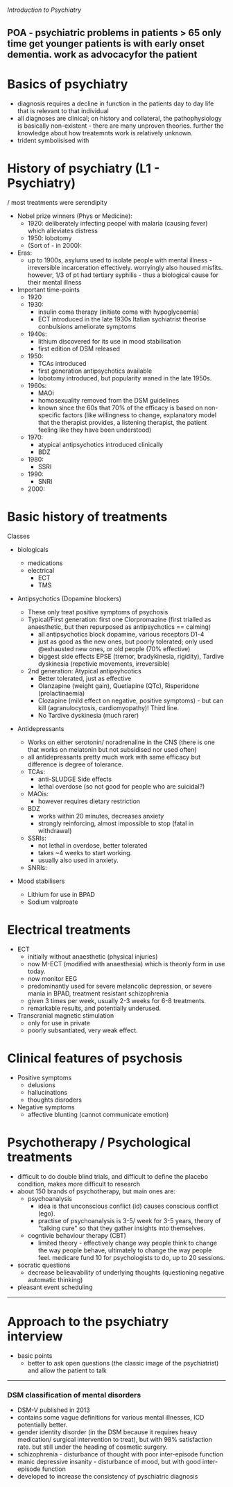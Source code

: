 ###### Introduction to Psychiatry
POA - psychiatric problems in patients > 65
only time get younger patients is with early onset dementia.
work as advocacyfor the patient
-------------------------------
# Basics of psychiatry
- diagnosis requires a decline in function in the patients day to day life that is relevant to that individual
- all diagnoses are clinical; on history and collateral, the pathophysiology is basically non-existent - there are many unproven theories. further the knowledge about how treatemnts work is relatively unknown.
- trident symbolisised with 

# History of psychiatry (L1 - Psychiatry)
/ most treatments were serendipity


- Nobel prize winners (Phys or Medicine):
    + 1920: deliberately infecting peopel with malaria (causing fever) which alleviates distress
    + 1950: lobotomy
    + (Sort of - in 2000):
- Eras:
    + up to 1900s, asylums used to isolate people with mental illness - irreversible incarceration effectively. worryingly also housed misfits. however, 1/3 of pt had tertiary syphilis - thus a biological cause for their mental illness
- Important time-points
    + 1920
    + 1930:
        * insulin coma therapy (initiate coma with hypoglycaemia)
        * ECT introduced in the late 1930s Italian sychiatrist theorise conbulsions ameliorate symptoms
    + 1940s:
        * lithium discovered for its use in mood stabilisation
        * first edition of DSM released
    + 1950: 
        * TCAs introduced
        * first generation antipsychotics available 
        * lobotomy introduced, but popularity waned in the late 1950s. 
    + 1960s:
        * MAOi
        * homosexuality removed from the DSM guidelines
        * known since the 60s that 70% of the efficacy is based on non-specific factors (like willingness to change, explanatory model that the therapist provides, a listening therapist, the patient feeling like they have been understood)
    + 1970: 
        * atypical antipsychotics introduced clinically
        * BDZ
    + 1980: 
        * SSRI
    + 1990:
        * SNRI
    + 2000:

# Basic history of treatments
Classes
- biologicals
    + medications
    + electrical
        * ECT
        * TMS

- Antipsychotics (Dopamine blockers)
    + These only treat positive symptoms of psychosis
    + Typical/First generation: first one Clorpromazine (first trialled as anaesthetic, but then repurposed as antipsychotics == calming)
        * all antipsychotics block dopamine, various receptors D1-4
        * just as good as the new ones, but poorly tolerated; only used @exhausted new ones, or old people (70% effective)
        * biggest side effects EPSE (tremor, bradykinesia, rigidity), Tardive dyskinesia (repetivie movements, irreversible)
    + 2nd generation: Atypical antipsyhcotics 
        * Better tolerated, just as effective
        * Olanzapine (weight gain), Quetiapine (QTc), Risperidone (prolactinaemia)
        * Clozapine (mild effect on negative, positive symptoms) - but can kill (agranulocytosis, cardiomyopathy)! Third line. 
        * No Tardive dyskinesia (much rarer)

- Antidepressants
    + Works on either serotonin/ noradrenaline in the CNS (there is one that works on melatonin but not subsidised nor used often)
    + all antidepressants pretty much work with same efficacy but difference is degree of tolerance.
    + TCAs:
        * anti-SLUDGE Side effects
        * lethal overdose (so not good for people who are suicidal?)
    + MAOis:
        * however requires dietary restriction
    + BDZ   
        * works within 20 minutes, decreases anxiety
        * strongly reinforcing, almost impossible to stop (fatal in withdrawal)
    + SSRIs:
        * not lethal in overdose, better tolerated
        * takes ~4 weeks to start working. 
        * usually also used in anxiety.
    + SNRIs:

- Mood stabilisers
    + Lithium for use in BPAD
    + Sodium valproate

# Electrical treatments
- ECT
    + initially without anaesthetic (physical injuries)
    + now M-ECT (modified with anaesthesia) which is theonly form in use today. 
    + now monitor EEG
    + predominantly used for severe melancolic depression, or severe mania in BPAD, treatment resistant schizophrenia 
    + given 3 times per week, usually 2-3 weeks for 6-8 treatments. 
    + remarkable results, and potentially underused.  
- Transcranial magnetic stimulation
    + only for use in private
    + poorly subsantiated, very weak effect.


# Clinical features of psychosis
- Positive symptoms
    + delusions
    + hallucinations
    + thoughts disroders
- Negative symptoms
    + affective blunting (cannot communicate emotion)

# Psychotherapy / Psychological treatments
- difficult to do double blind trials, and difficult to define the placebo condition, makes more difficult to research
- about 150 brands of psychotherapy, but main ones are:
    + psychoanalysis
        * idea is that unconscious conflict (id) causes conscious conflict (ego). 
        * practise of psychoanalysis is 3-5/ week for 3-5 years, theory of "talking cure" so that they gather insights into themselves. 
    + cogntivie behaviour therapy (CBT)
        * limited theory - effectively change way people think to change the way people behave, ultimately to change the way people feel. medicare fund 10 for psychologists to do, up to 20 sessions. 
- socratic questions
    + decrease belieavability of underlying thoughts (questioning negative automatic thinking)
- pleasant event scheduling

-----------------------------------------------------


# Approach to the psychiatry interview
- basic points
    + better to ask open questions (the classic image of the psychiatrist) and allow the patient to talk



----------------------------------------------------

### DSM classification of mental disorders
- DSM-V published in 2013
- contains some vague definitions for various mental illnesses, ICD potentially better.
- gender identity disorder (in the DSM because it requires heavy medication/ surgical intervention to treat), but with 98% satisfaction rate. but still under the heading of cosmetic surgery.
- schizophrenia - disturbance of thought with poor inter-episode function
- manic depressive insanity - disturbance of mood, but with good inter-episode function
- developed to increase the consistency of pyschiatric diagnosis